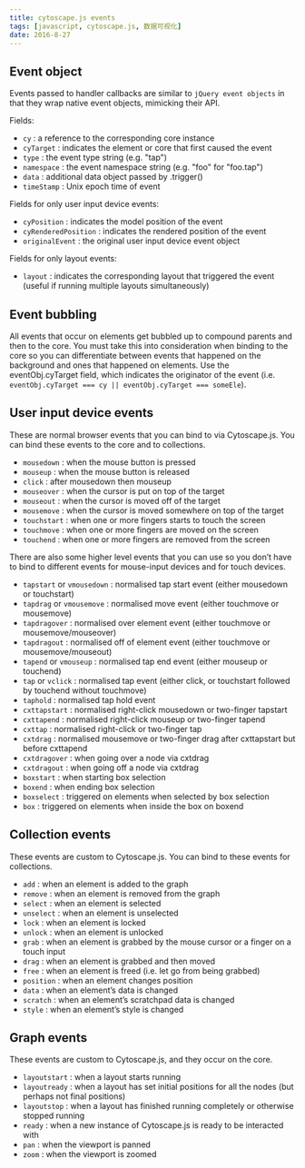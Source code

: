 ```yaml
---
title: cytoscape.js events
tags: [javascript, cytoscape.js, 数据可视化]
date: 2016-8-27
---
```


## Event object

Events passed to handler callbacks are similar to ``jQuery event objects`` in that they wrap native event objects, mimicking their API.

Fields:

+ ``cy`` : a reference to the corresponding core instance
+ ``cyTarget`` : indicates the element or core that first caused the event
+ ``type`` : the event type string (e.g. "tap")
+ ``namespace`` : the event namespace string (e.g. "foo" for "foo.tap")
+ ``data`` : additional data object passed by .trigger()
+ ``timeStamp`` : Unix epoch time of event

Fields for only user input device events:

+ ``cyPosition`` : indicates the model position of the event
+ ``cyRenderedPosition`` : indicates the rendered position of the event
+ ``originalEvent`` : the original user input device event object

Fields for only layout events:

+ ``layout`` : indicates the corresponding layout that triggered the event (useful if running multiple layouts simultaneously)
<!--more-->
## Event bubbling

All events that occur on elements get bubbled up to compound parents and then to the core. You must take this into consideration when binding to the core so you can differentiate between events that happened on the background and ones that happened on elements. Use the eventObj.cyTarget field, which indicates the originator of the event (i.e. ``eventObj.cyTarget === cy || eventObj.cyTarget === someEle``).

## User input device events

These are normal browser events that you can bind to via Cytoscape.js. You can bind these events to the core and to collections.

+ ``mousedown`` : when the mouse button is pressed
+ ``mouseup`` : when the mouse button is released
+ ``click`` : after mousedown then mouseup
+ ``mouseover`` : when the cursor is put on top of the target
+ ``mouseout`` : when the cursor is moved off of the target
+ ``mousemove`` : when the cursor is moved somewhere on top of the target
+ ``touchstart`` : when one or more fingers starts to touch the screen
+ ``touchmove`` : when one or more fingers are moved on the screen
+ ``touchend`` : when one or more fingers are removed from the screen

There are also some higher level events that you can use so you don’t have to bind to different events for mouse-input devices and for touch devices.

+ ``tapstart`` or ``vmousedown`` : normalised tap start event (either mousedown or touchstart)
+ ``tapdrag`` or ``vmousemove`` : normalised move event (either touchmove or mousemove)
+ ``tapdragover`` : normalised over element event (either touchmove or mousemove/mouseover)
+ ``tapdragout`` : normalised off of element event (either touchmove or mousemove/mouseout)
+ ``tapend`` or ``vmouseup`` : normalised tap end event (either mouseup or touchend)
+ ``tap`` or ``vclick`` : normalised tap event (either click, or touchstart followed by touchend without touchmove)
+ ``taphold`` : normalised tap hold event
+ ``cxttapstart`` : normalised right-click mousedown or two-finger tapstart
+ ``cxttapend`` : normalised right-click mouseup or two-finger tapend
+ ``cxttap`` : normalised right-click or two-finger tap
+ ``cxtdrag`` : normalised mousemove or two-finger drag after cxttapstart but before cxttapend
+ ``cxtdragover`` : when going over a node via cxtdrag
+ ``cxtdragout`` : when going off a node via cxtdrag
+ ``boxstart`` : when starting box selection
+ ``boxend`` : when ending box selection
+ ``boxselect`` : triggered on elements when selected by box selection
+ ``box`` : triggered on elements when inside the box on boxend

## Collection events

These events are custom to Cytoscape.js. You can bind to these events for collections.

+ ``add`` : when an element is added to the graph
+ ``remove`` : when an element is removed from the graph
+ ``select`` : when an element is selected
+ ``unselect`` : when an element is unselected
+ ``lock`` : when an element is locked
+ ``unlock`` : when an element is unlocked
+ ``grab`` : when an element is grabbed by the mouse cursor or a finger on a touch input
+ ``drag`` : when an element is grabbed and then moved
+ ``free`` : when an element is freed (i.e. let go from being grabbed)
+ ``position`` : when an element changes position
+ ``data`` : when an element’s data is changed
+ ``scratch`` : when an element’s scratchpad data is changed
+ ``style`` : when an element’s style is changed

## Graph events

These events are custom to Cytoscape.js, and they occur on the core.

+ ``layoutstart`` : when a layout starts running
+ ``layoutready`` : when a layout has set initial positions for all the nodes (but perhaps not final positions)
+ ``layoutstop`` : when a layout has finished running completely or otherwise stopped running
+ ``ready`` : when a new instance of Cytoscape.js is ready to be interacted with
+ ``pan`` : when the viewport is panned
+ ``zoom`` : when the viewport is zoomed